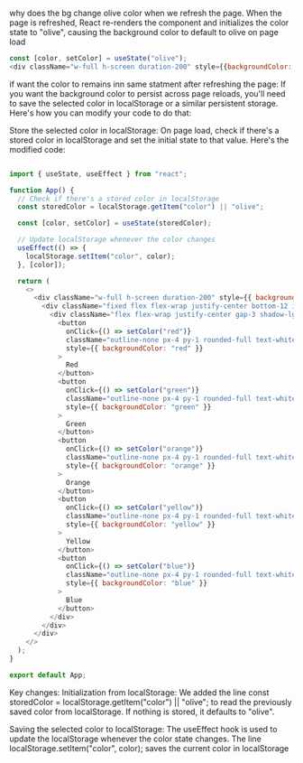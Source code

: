 why does the bg change olive color when we refresh the page.
When the page is refreshed, React re-renders the component and initializes the color state to "olive", causing the background color to default to olive on page load
```javascript
const [color, setColor] = useState("olive");
<div className="w-full h-screen duration-200" style={{backgroundColor: color}}>
```
if want the color to  remains inn same statment after refreshing the page:
If you want the background color to persist across page reloads, you'll need to save the selected color in localStorage or a similar persistent storage. Here's how you can modify your code to do that:

Store the selected color in localStorage:
On page load, check if there's a stored color in localStorage and set the initial state to that value.
Here's the modified code:
```javascript

import { useState, useEffect } from "react";

function App() {
  // Check if there's a stored color in localStorage
  const storedColor = localStorage.getItem("color") || "olive";

  const [color, setColor] = useState(storedColor);

  // Update localStorage whenever the color changes
  useEffect(() => {
    localStorage.setItem("color", color);
  }, [color]);

  return (
    <>
      <div className="w-full h-screen duration-200" style={{ backgroundColor: color }}>
        <div className="fixed flex flex-wrap justify-center bottom-12 inset-x-0 px-2 ">
          <div className="flex flex-wrap justify-center gap-3 shadow-lg bg-white px-3 py-2 rounded-xl ">
            <button
              onClick={() => setColor("red")}
              className="outline-none px-4 py-1 rounded-full text-white"
              style={{ backgroundColor: "red" }}
            >
              Red
            </button>
            <button
              onClick={() => setColor("green")}
              className="outline-none px-4 py-1 rounded-full text-white"
              style={{ backgroundColor: "green" }}
            >
              Green
            </button>
            <button
              onClick={() => setColor("orange")}
              className="outline-none px-4 py-1 rounded-full text-white"
              style={{ backgroundColor: "orange" }}
            >
              Orange
            </button>
            <button
              onClick={() => setColor("yellow")}
              className="outline-none px-4 py-1 rounded-full text-white"
              style={{ backgroundColor: "yellow" }}
            >
              Yellow
            </button>
            <button
              onClick={() => setColor("blue")}
              className="outline-none px-4 py-1 rounded-full text-white"
              style={{ backgroundColor: "blue" }}
            >
              Blue
            </button>
          </div>
        </div>
      </div>
    </>
  );
}

export default App;
```
Key changes:
Initialization from localStorage: We added the line const storedColor = localStorage.getItem("color") || "olive"; to read the previously saved color from localStorage. If nothing is stored, it defaults to "olive".

Saving the selected color to localStorage: The useEffect hook is used to update the localStorage whenever the color state changes. The line localStorage.setItem("color", color); saves the current color in localStorage
